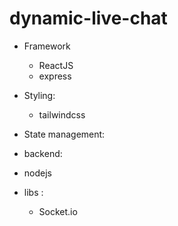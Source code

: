 # dynamic-live-chat

-   Framework
    -   ReactJS
    -   express
-   Styling:
    -   tailwindcss
-   State management:
  
-  backend: 
-   nodejs 
- libs : 
  - Socket.io

